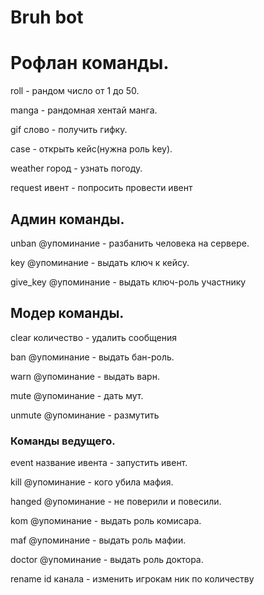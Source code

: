 <h1>Bruh bot</h1>

<h1>Рофлан команды.</h1>
<p>roll - рандом число от 1 до 50.</p>
<p>manga - рандомная хентай манга.</p>
<p>gif слово - получить гифку.</p>
<p>case - открыть кейс(нужна роль key).</p>
<p>weather город - узнать погоду.</p>
<p>request ивент - попросить провести ивент</p>

<h2>Админ команды.</h2>
<p>unban @упоминание - разбанить человека на сервере.</p>
<p>key @упоминание - выдать ключ к кейсу.</p>
<p>give_key @упоминание - выдать ключ-роль участнику</p> 

<h2>Модер команды.</h2>
<p>clear количество  - удалить сообщения</p>
<p>ban @упоминание - выдать бан-роль.</p>
<p>warn @упоминание - выдать варн.</p>
<p>mute @упоминание - дать мут.</p>
<p>unmute @упоминание - размутить</p>

<h3>Команды ведущего.</h3>
<p>event название ивента - запустить ивент.</p>
<p>kill @упоминание - кого убила мафия.</p>
<p>hanged @упоминание - не поверили и повесили.</p>
<p>kom @упоминание - выдать роль комисара.</p>
<p>maf @упоминание - выдать роль мафии.</p>
<p>doctor @упоминание - выдать роль доктора.</p>
<p>rename id канала - изменить игрокам ник по количеству</p>



